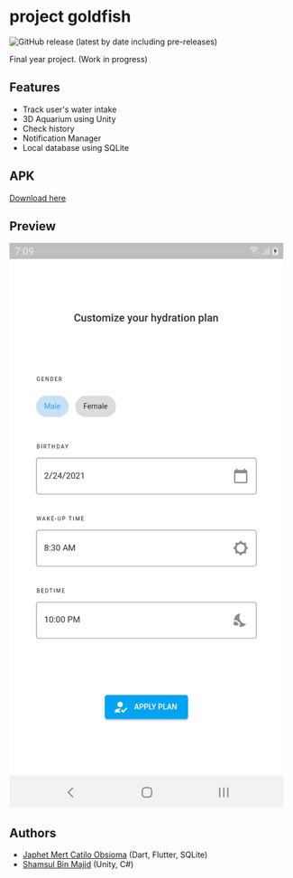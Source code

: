 # project goldfish
![GitHub release (latest by date including pre-releases)](https://img.shields.io/github/v/release/japhetobsioma/goldfish?include_prereleases)

Final year project. (Work in progress)

## Features

* Track user's water intake
* 3D Aquarium using Unity
* Check history
* Notification Manager
* Local database using SQLite

## APK

[Download here](https://github.com/japhetobsioma/goldfish/releases)

## Preview

![Recording](recording.gif)

## Authors

* [Japhet Mert Catilo Obsioma](https://github.com/japhetobsioma) (Dart, Flutter, SQLite)
* [Shamsul Bin Majid](https://github.com/ShmslMjd) (Unity, C#)
